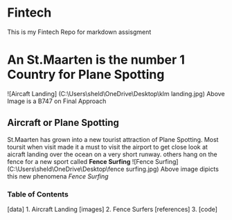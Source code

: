 ﻿# Fintech
This is my Fintech Repo for markdown assisgment

# An St.Maarten is the number 1 Country for Plane Spotting
![Aircaft Landing] (‪C:\Users\sheld\OneDrive\Desktop\klm landing.jpg)
Above Image is a B747 on Final Approach

## Aircraft or Plane Spotting
St.Maarten has grown into a new tourist attraction of Plane Spotting. Most toursit when visit made it a must to visit the airport to get close look at aicraft landing over the ocean on a very short runway. 
others hang on the fence for a new sport called **Fence Surfing**
![Fence Surfing] (‪C:\Users\sheld\OneDrive\Desktop\fence surfing.jpg)
Above image dipicts this new phenomena *Fence Surfing*

### Table of Contents 
[data] 1. Aircraft Landing 
[images] 2. Fence Surfers 
[references] 3. 
[code]
